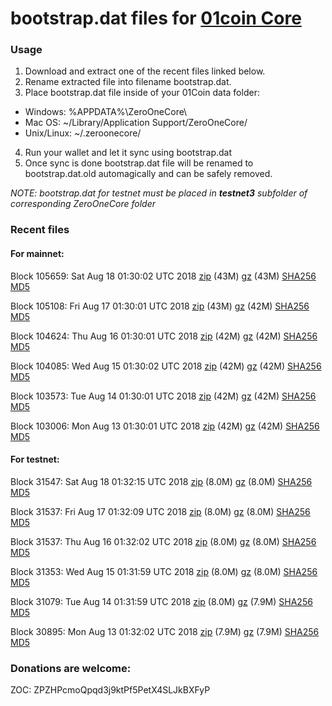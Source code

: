 # bootstrap.dat files for [01coin Core](https://01coin.io)

### Usage

1. Download and extract one of the recent files linked below.
2. Rename extracted file into filename bootstrap.dat.
3. Place bootstrap.dat file inside of your 01Coin data folder:
 - Windows: %APPDATA%\ZeroOneCore\
 - Mac OS: ~/Library/Application Support/ZeroOneCore/
 - Unix/Linux: ~/.zeroonecore/
4. Run your wallet and let it sync using bootstrap.dat
5. Once sync is done bootstrap.dat file will be renamed to bootstrap.dat.old automagically and can be safely removed.

_NOTE: bootstrap.dat for testnet must be placed in **testnet3** subfolder of corresponding ZeroOneCore folder_

### Recent files

#### For mainnet:

Block 105659: Sat Aug 18 01:30:02 UTC 2018 [zip](https://files.01coin.io/mainnet/2018-08-18/bootstrap.dat.zip) (43M) [gz](https://files.01coin.io/mainnet/2018-08-18/bootstrap.dat.tar.gz) (43M) [SHA256](https://files.01coin.io/mainnet/2018-08-18/sha256.txt) [MD5](https://files.01coin.io/mainnet/2018-08-18/md5.txt)

Block 105108: Fri Aug 17 01:30:01 UTC 2018 [zip](https://files.01coin.io/mainnet/2018-08-17/bootstrap.dat.zip) (43M) [gz](https://files.01coin.io/mainnet/2018-08-17/bootstrap.dat.tar.gz) (42M) [SHA256](https://files.01coin.io/mainnet/2018-08-17/sha256.txt) [MD5](https://files.01coin.io/mainnet/2018-08-17/md5.txt)

Block 104624: Thu Aug 16 01:30:01 UTC 2018 [zip](https://files.01coin.io/mainnet/2018-08-16/bootstrap.dat.zip) (42M) [gz](https://files.01coin.io/mainnet/2018-08-16/bootstrap.dat.tar.gz) (42M) [SHA256](https://files.01coin.io/mainnet/2018-08-16/sha256.txt) [MD5](https://files.01coin.io/mainnet/2018-08-16/md5.txt)

Block 104085: Wed Aug 15 01:30:02 UTC 2018 [zip](https://files.01coin.io/mainnet/2018-08-15/bootstrap.dat.zip) (42M) [gz](https://files.01coin.io/mainnet/2018-08-15/bootstrap.dat.tar.gz) (42M) [SHA256](https://files.01coin.io/mainnet/2018-08-15/sha256.txt) [MD5](https://files.01coin.io/mainnet/2018-08-15/md5.txt)

Block 103573: Tue Aug 14 01:30:01 UTC 2018 [zip](https://files.01coin.io/mainnet/2018-08-14/bootstrap.dat.zip) (42M) [gz](https://files.01coin.io/mainnet/2018-08-14/bootstrap.dat.tar.gz) (42M) [SHA256](https://files.01coin.io/mainnet/2018-08-14/sha256.txt) [MD5](https://files.01coin.io/mainnet/2018-08-14/md5.txt)

Block 103006: Mon Aug 13 01:30:01 UTC 2018 [zip](https://files.01coin.io/mainnet/2018-08-13/bootstrap.dat.zip) (42M) [gz](https://files.01coin.io/mainnet/2018-08-13/bootstrap.dat.tar.gz) (42M) [SHA256](https://files.01coin.io/mainnet/2018-08-13/sha256.txt) [MD5](https://files.01coin.io/mainnet/2018-08-13/md5.txt)


#### For testnet:

Block 31547: Sat Aug 18 01:32:15 UTC 2018 [zip](https://files.01coin.io/testnet/2018-08-18/bootstrap.dat.zip) (8.0M) [gz](https://files.01coin.io/testnet/2018-08-18/bootstrap.dat.tar.gz) (8.0M) [SHA256](https://files.01coin.io/testnet/2018-08-18/sha256.txt) [MD5](https://files.01coin.io/testnet/2018-08-18/md5.txt)

Block 31537: Fri Aug 17 01:32:09 UTC 2018 [zip](https://files.01coin.io/testnet/2018-08-17/bootstrap.dat.zip) (8.0M) [gz](https://files.01coin.io/testnet/2018-08-17/bootstrap.dat.tar.gz) (8.0M) [SHA256](https://files.01coin.io/testnet/2018-08-17/sha256.txt) [MD5](https://files.01coin.io/testnet/2018-08-17/md5.txt)

Block 31537: Thu Aug 16 01:32:02 UTC 2018 [zip](https://files.01coin.io/testnet/2018-08-16/bootstrap.dat.zip) (8.0M) [gz](https://files.01coin.io/testnet/2018-08-16/bootstrap.dat.tar.gz) (8.0M) [SHA256](https://files.01coin.io/testnet/2018-08-16/sha256.txt) [MD5](https://files.01coin.io/testnet/2018-08-16/md5.txt)

Block 31353: Wed Aug 15 01:31:59 UTC 2018 [zip](https://files.01coin.io/testnet/2018-08-15/bootstrap.dat.zip) (8.0M) [gz](https://files.01coin.io/testnet/2018-08-15/bootstrap.dat.tar.gz) (8.0M) [SHA256](https://files.01coin.io/testnet/2018-08-15/sha256.txt) [MD5](https://files.01coin.io/testnet/2018-08-15/md5.txt)

Block 31079: Tue Aug 14 01:31:59 UTC 2018 [zip](https://files.01coin.io/testnet/2018-08-14/bootstrap.dat.zip) (8.0M) [gz](https://files.01coin.io/testnet/2018-08-14/bootstrap.dat.tar.gz) (7.9M) [SHA256](https://files.01coin.io/testnet/2018-08-14/sha256.txt) [MD5](https://files.01coin.io/testnet/2018-08-14/md5.txt)

Block 30895: Mon Aug 13 01:32:02 UTC 2018 [zip](https://files.01coin.io/testnet/2018-08-13/bootstrap.dat.zip) (7.9M) [gz](https://files.01coin.io/testnet/2018-08-13/bootstrap.dat.tar.gz) (7.9M) [SHA256](https://files.01coin.io/testnet/2018-08-13/sha256.txt) [MD5](https://files.01coin.io/testnet/2018-08-13/md5.txt)


### Donations are welcome:

ZOC: ZPZHPcmoQpqd3j9ktPf5PetX4SLJkBXFyP

